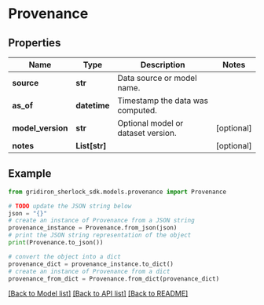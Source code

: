 # Provenance


## Properties

Name | Type | Description | Notes
------------ | ------------- | ------------- | -------------
**source** | **str** | Data source or model name. | 
**as_of** | **datetime** | Timestamp the data was computed. | 
**model_version** | **str** | Optional model or dataset version. | [optional] 
**notes** | **List[str]** |  | [optional] 

## Example

```python
from gridiron_sherlock_sdk.models.provenance import Provenance

# TODO update the JSON string below
json = "{}"
# create an instance of Provenance from a JSON string
provenance_instance = Provenance.from_json(json)
# print the JSON string representation of the object
print(Provenance.to_json())

# convert the object into a dict
provenance_dict = provenance_instance.to_dict()
# create an instance of Provenance from a dict
provenance_from_dict = Provenance.from_dict(provenance_dict)
```
[[Back to Model list]](../README.md#documentation-for-models) [[Back to API list]](../README.md#documentation-for-api-endpoints) [[Back to README]](../README.md)



